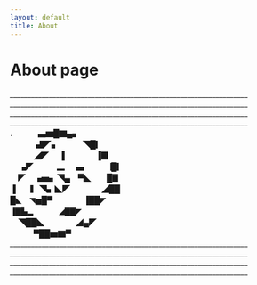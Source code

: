 ```yaml
---
layout: default
title: About
---
```

# About page

*___________________________________________________________________*<br>
*___________________________________________________________________*<br>
*___________________________________________________________________*<br>
*___________________________________________________________________*<br>
            .　　         　▃▆█▇▄▖<br>
            　　     　▟◤▖　　　◥█▎<br>
            　　　◢◤　   ▐　　　　▐▉<br>
            　▗◤　　　▂　▗▖　　▕█▎<br>
            　◤　▗▅▖◥▄　▀◣　　█▊<br>
            ▐　▕▎◥▖◣◤　　　　◢██<br>
            █◣　◥▅█▀　　　　▐██◤<br>
            ▐█▙▂　　　             ◢██◤<br>
            　◥██◣　　　　◢▄◤<br>
            　　　▀██▅▇▀ <br>
*___________________________________________________________________*<br>
*___________________________________________________________________*<br>
*___________________________________________________________________*<br>
*___________________________________________________________________*<br>